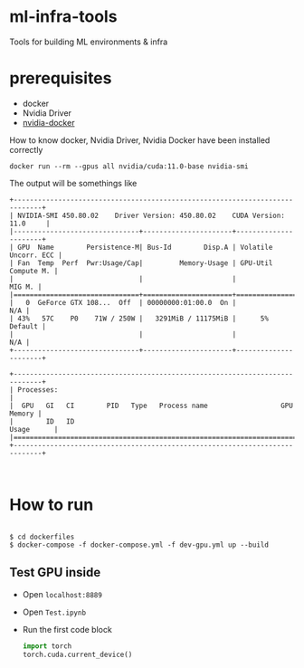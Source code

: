 # ml-infra-tools
Tools for building ML environments &amp; infra


# prerequisites

- docker
- Nvidia Driver
- [nvidia-docker](https://docs.nvidia.com/datacenter/cloud-native/container-toolkit/overview.html)


How to know docker, Nvidia Driver, Nvidia Docker have been installed correctly

```
docker run --rm --gpus all nvidia/cuda:11.0-base nvidia-smi
```

The output will be somethings like

```
+-----------------------------------------------------------------------------+
| NVIDIA-SMI 450.80.02    Driver Version: 450.80.02    CUDA Version: 11.0     |
|-------------------------------+----------------------+----------------------+
| GPU  Name        Persistence-M| Bus-Id        Disp.A | Volatile Uncorr. ECC |
| Fan  Temp  Perf  Pwr:Usage/Cap|         Memory-Usage | GPU-Util  Compute M. |
|                               |                      |               MIG M. |
|===============================+======================+======================|
|   0  GeForce GTX 108...  Off  | 00000000:01:00.0  On |                  N/A |
| 43%   57C    P0    71W / 250W |   3291MiB / 11175MiB |      5%      Default |
|                               |                      |                  N/A |
+-------------------------------+----------------------+----------------------+

+-----------------------------------------------------------------------------+
| Processes:                                                                  |
|  GPU   GI   CI        PID   Type   Process name                  GPU Memory |
|        ID   ID                                                   Usage      |
|=============================================================================|
+-----------------------------------------------------------------------------+



```

# How to run

```

$ cd dockerfiles
$ docker-compose -f docker-compose.yml -f dev-gpu.yml up --build

```

## Test GPU inside

- Open `localhost:8889`
- Open `Test.ipynb`
- Run the first code block

    ```python
    import torch
    torch.cuda.current_device()

    ```